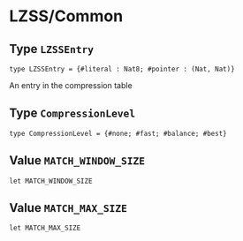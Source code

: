 # LZSS/Common

## Type `LZSSEntry`
``` motoko no-repl
type LZSSEntry = {#literal : Nat8; #pointer : (Nat, Nat)}
```

An entry in the compression table

## Type `CompressionLevel`
``` motoko no-repl
type CompressionLevel = {#none; #fast; #balance; #best}
```


## Value `MATCH_WINDOW_SIZE`
``` motoko no-repl
let MATCH_WINDOW_SIZE
```


## Value `MATCH_MAX_SIZE`
``` motoko no-repl
let MATCH_MAX_SIZE
```

